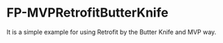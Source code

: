 # FP-MVPRetrofitButterKnife
It is a simple example for using Retrofit by the Butter Knife and MVP way.
